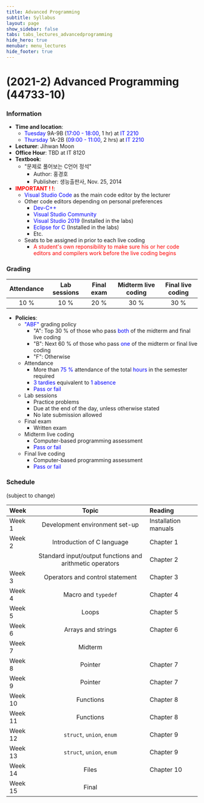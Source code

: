 ```yaml
---
title: Advanced Programming
subtitle: Syllabus
layout: page
show_sidebar: false
tabs: tabs_lectures_advancedprogramming
hide_hero: true
menubar: menu_lectures
hide_footer: true
---
```


# (2021-2) Advanced Programming (44733-10)

### Information
* __Time and location__:
    * <span style="color:blue">Tuesday</span> 9A-9B (<span style="color:blue">17:00 - 18:00</span>, 1 hr) at <span style="color:blue">IT 2210</span>
    * <span style="color:blue">Thursday</span> 1A-2B (<span style="color:blue">09:00 - 11:00</span>, 2 hrs) at <span style="color:blue">IT 2210</span>
* __Lecturer__: Jihwan Moon
* __Office Hour__: TBD at IT 8120
* __Textbook__:
    * "문제로 풀어보는 C언어 정석"
        * Author: 홍경호
        * Publisher: 생능출판사, Nov. 25, 2014
* __<span style="color:red">IMPORTANT ! !</span>__:
    * <span style="color:blue">Visual Studio Code</span> as the main code editor by the lecturer
    * Other code editors depending on personal preferences
        * <span style="color:blue">Dev-C++</span>
        * <span style="color:blue">Visual Studio Community</span>
        * <span style="color:blue">Visual Studio 2019</span> (Installed in the labs)
        * <span style="color:blue">Eclipse for C</span> (Installed in the labs)
        * Etc.
    * Seats to be assigned in prior to each live coding
        * <span style="color:red">A student's own reponsibility to make sure his or her code editors and compilers work before the live coding begins</span>

### Grading

| Attendance | Lab sessions | Final exam | Midterm live coding | Final live coding |
|:---:|:---:|:---:|:---:|:---:|
| 10 % | 10 % | 20 % | 30 % | 30 % |

* __Policies__:
    * <span style="color:blue">"ABF"</span> grading policy
        * "A": Top 30 % of those who pass <span style="color:blue">both</span> of the midterm and final live coding
        * "B": Next 60 % of those who pass <span style="color:blue">one</span> of the midterm or final live coding
        * "F": Otherwise
    * Attendance
        * More than <span style="color:blue">75 %</span> attendance of the total <span style="color:blue">hours</span> in the semester required
        * <span style="color:blue">3 tardies</span> equivalent to <span style="color:blue">1 absence</span>
        * <span style="color:blue">Pass or fail</span>
    * Lab sessions
        * Practice problems
        * Due at the end of the day, unless otherwise stated
        * No late submission allowed
    * Final exam
        * Written exam
    * Midterm live coding
        * Computer-based programming assessment
        * <span style="color:blue">Pass or fail</span>
    * Final live coding
        * Computer-based programming assessment
        * <span style="color:blue">Pass or fail</span>

### Schedule
(subject to change)

| Week | Topic | Reading |
|:---|:---:|:---|
| Week 1 | Development environment set-up | Installation manuals |
| Week 2 | Introduction of C language | Chapter 1 |
|  | Standard input/output functions and arithmetic operators | Chapter 2 |
| Week 3 | Operators and control statement | Chapter 3 |
| Week 4 | Macro and `typedef` | Chapter 4 |
| Week 5 | Loops | Chapter 5 |
| Week 6 | Arrays and strings | Chapter 6 |
| Week 7 | Midterm |  |
| Week 8 | Pointer | Chapter 7 |
| Week 9 | Pointer | Chapter 7 |
| Week 10 | Functions | Chapter 8 |
| Week 11 | Functions | Chapter 8 |
| Week 12 | `struct`, `union`, `enum` | Chapter 9 |
| Week 13 | `struct`, `union`, `enum` | Chapter 9 |
| Week 14 | Files | Chapter 10 |
| Week 15 | Final |  |